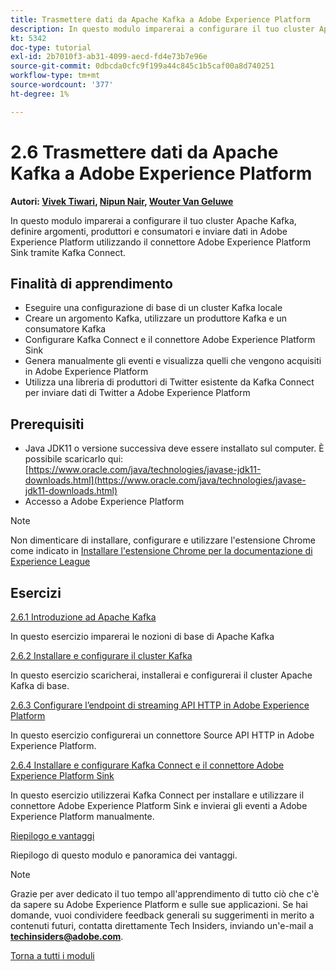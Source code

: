 ```yaml
---
title: Trasmettere dati da Apache Kafka a Adobe Experience Platform
description: In questo modulo imparerai a configurare il tuo cluster Apache Kafka, definire argomenti, produttori e consumatori e inviare dati in Adobe Experience Platform utilizzando il connettore Adobe Experience Platform Sink per Kafka Connect.
kt: 5342
doc-type: tutorial
exl-id: 2b7010f3-ab31-4099-aecd-fd4e73b7e96e
source-git-commit: 0dbcda0cfc9f199a44c845c1b5caf00a8d740251
workflow-type: tm+mt
source-wordcount: '377'
ht-degree: 1%

---
```


# 2.6 Trasmettere dati da Apache Kafka a Adobe Experience Platform

**Autori: [Vivek Tiwari](https://www.linkedin.com/in/vivek-tiwari-25092656/), [Nipun Nair](https://www.linkedin.com/in/nipunnair/), [Wouter Van Geluwe](https://www.linkedin.com/in/woutervangeluwe/)**

In questo modulo imparerai a configurare il tuo cluster Apache Kafka, definire argomenti, produttori e consumatori e inviare dati in Adobe Experience Platform utilizzando il connettore Adobe Experience Platform Sink tramite Kafka Connect.

## Finalità di apprendimento

- Eseguire una configurazione di base di un cluster Kafka locale
- Creare un argomento Kafka, utilizzare un produttore Kafka e un consumatore Kafka
- Configurare Kafka Connect e il connettore Adobe Experience Platform Sink
- Genera manualmente gli eventi e visualizza quelli che vengono acquisiti in Adobe Experience Platform
- Utilizza una libreria di produttori di Twitter esistente da Kafka Connect per inviare dati di Twitter a Adobe Experience Platform

## Prerequisiti

- Java JDK11 o versione successiva deve essere installato sul computer. È possibile scaricarlo qui: [https://www.oracle.com/java/technologies/javase-jdk11-downloads.html](https://www.oracle.com/java/technologies/javase-jdk11-downloads.html)
- Accesso a Adobe Experience Platform

>[!NOTE]
>
>Non dimenticare di installare, configurare e utilizzare l&#39;estensione Chrome come indicato in [Installare l&#39;estensione Chrome per la documentazione di Experience League](../../gettingstarted/gettingstarted/ex1.md)

## Esercizi

[2.6.1 Introduzione ad Apache Kafka](./ex1.md)

In questo esercizio imparerai le nozioni di base di Apache Kafka

[2.6.2 Installare e configurare il cluster Kafka](./ex2.md)

In questo esercizio scaricherai, installerai e configurerai il cluster Apache Kafka di base.

[2.6.3 Configurare l’endpoint di streaming API HTTP in Adobe Experience Platform](./ex3.md)

In questo esercizio configurerai un connettore Source API HTTP in Adobe Experience Platform.

[2.6.4 Installare e configurare Kafka Connect e il connettore Adobe Experience Platform Sink](./ex4.md)

In questo esercizio utilizzerai Kafka Connect per installare e utilizzare il connettore Adobe Experience Platform Sink e invierai gli eventi a Adobe Experience Platform manualmente.

[Riepilogo e vantaggi](./summary.md)

Riepilogo di questo modulo e panoramica dei vantaggi.

>[!NOTE]
>
>Grazie per aver dedicato il tuo tempo all&#39;apprendimento di tutto ciò che c&#39;è da sapere su Adobe Experience Platform e sulle sue applicazioni. Se hai domande, vuoi condividere feedback generali su suggerimenti in merito a contenuti futuri, contatta direttamente Tech Insiders, inviando un&#39;e-mail a **techinsiders@adobe.com**.

[Torna a tutti i moduli](../../../overview.md)
